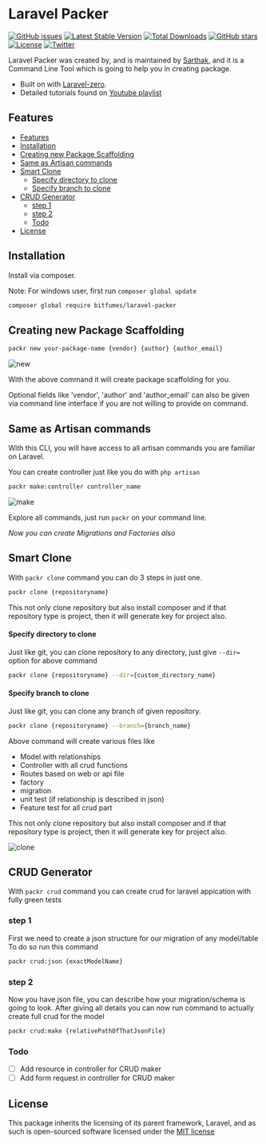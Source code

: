 <p align="center">
  <h1>Laravel Packer</h1>
</p>

<p align="center">

[![GitHub issues](https://img.shields.io/github/issues/bitfumes/laravel-packer.svg)](https://github.com/bitfumes/laravel-packer/issues)
[![Latest Stable Version](https://poser.pugx.org/bitfumes/laravel-packer/v/stable)](https://packagist.org/packages/bitfumes/laravel-packer)
[![Total Downloads](https://poser.pugx.org/bitfumes/laravel-packer/downloads)](https://packagist.org/packages/bitfumes/laravel-packer)
[![GitHub stars](https://img.shields.io/github/stars/bitfumes/laravel-packer.svg)](https://github.com/bitfumes/laravel-packer/stargazers)
[![License](https://poser.pugx.org/bitfumes/laravel-packer/license)](https://packagist.org/packages/bitfumes/laravel-packer)
[![Twitter](https://img.shields.io/twitter/url/https/github.com/bitfumes/laravel-packer.svg?style=social)](https://twitter.com/intent/tweet?text=Wow:&url=https%3A%2F%2Fgithub.com%2Fsarthaksavvy%2Flaravel-packer)

</p>

Laravel Packer was created by, and is maintained by [Sarthak](https://github.com/sarthaksavvy), and it is a Command Line Tool which is going to help you in creating package.

- Built on with [Laravel-zero](http://laravel-zero.com).
- Detailed tutorials found on [Youtube playlist](https://www.youtube.com/playlist?list=PLe30vg_FG4OR9xvBpNW-SkK3T1IiLVM98)

## Features

- [Features](#features)
- [Installation](#installation)
- [Creating new Package Scaffolding](#creating-new-package-scaffolding)
- [Same as Artisan commands](#same-as-artisan-commands)
- [Smart Clone](#smart-clone)
    - [Specify directory to clone](#specify-directory-to-clone)
    - [Specify branch to clone](#specify-branch-to-clone)
- [CRUD Generator](#crud-generator)
  - [step 1](#step-1)
  - [step 2](#step-2)
  - [Todo](#todo)
- [License](#license)

## Installation

Install via composer.

Note: For windows user, first run `composer global update`

```bash
composer global require bitfumes/laravel-packer
```

## Creating new Package Scaffolding

```bash
packr new your-package-name {vendor} {author} {author_email}
```

![new](https://user-images.githubusercontent.com/41295276/46673797-38331580-cbf8-11e8-88e6-5d6b0dc18b93.gif)

With the above command it will create package scaffolding for you.

Optional fields like 'vendor', 'author' and 'author_email' can also be given via command line interface if you are not willing to provide on command.

## Same as Artisan commands

With this CLI, you will have access to all artisan commands you are familiar on Laravel.

You can create controller just like you do with `php artisan`

```bash
packr make:controller controller_name
```

![make](https://user-images.githubusercontent.com/41295276/46673800-38cbac00-cbf8-11e8-9a1b-c02e91da8563.gif)

Explore all commands, just run `packr` on your command line.

_Now you can create Migrations and Factories also_

## Smart Clone

With `packr clone` command you can do 3 steps in just one.

```bash
packr clone {repositoryname}
```

This not only clone repository but also install composer and if that repository type is project, then it will generate key for project also.

#### Specify directory to clone

Just like git, you can clone repository to any directory, just give `--dir=` option for above command

```bash
packr clone {repositoryname} --dir={custom_directory_name}
```

#### Specify branch to clone

Just like git, you can clone any branch of given repository.

```bash
packr clone {repositoryname} --branch={branch_name}
```

Above command will create various files like

- Model with relationships
- Controller with all crud functions
- Routes based on web or api file
- factory
- migration
- unit test (if relationship is described in json)
- Feature test for all crud part

This not only clone repository but also install composer and if that repository type is project, then it will generate key for project also.

![clone](https://user-images.githubusercontent.com/41295276/46906649-7eec7c80-cf24-11e8-9f18-7dd7fbfe1695.gif)

## CRUD Generator

With `packr crud` command you can create crud for laravel appication with fully green tests

### step 1

First we need to create a json structure for our migration of any model/table
To do so run this command

```bash
packr crud:json {exactModelName}
```

### step 2

Now you have json file, you can describe how your migration/schema is going to look.
After giving all details you can now run command to actually create full crud for the model

```bash
packr crud:make {relativePathOfThatJsonFile}
```

### Todo
- [ ] Add resource in controller for CRUD maker
- [ ] Add form request in controller for CRUD maker

## License

This package inherits the licensing of its parent framework, Laravel, and as such is open-sourced
software licensed under the [MIT license](http://opensource.org/licenses/MIT)
